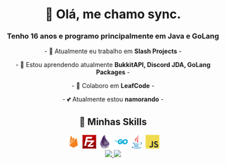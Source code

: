 <div>
<h1 align="center">👋 Olá, me chamo sync.</h1>
<h3 align="center">Tenho 16 anos e programo principalmente em Java e GoLang</h3>

<p align="center">- 🔭 Atualmente eu trabalho em <strong>Slash Projects</strong> -</p>
<p align="center">- 🌱 Estou aprendendo atualmente <strong>BukkitAPI, Discord JDA, GoLang Packages</strong> -</p>
<p align="center">- 👯 Colaboro em <strong>LeafCode</strong> -</p>
<p align="center">- 💕 Atualmente estou <strong>namorando</strong> -</p>
</div>
<div align="center">
<h2>🚀 Minhas Skills</h2>
<code><img height="32" src="https://raw.githubusercontent.com/devicons/devicon/master/icons/firebase/firebase-plain.svg" alt="Firebase"/></code>
<code><img height="32" src="https://raw.githubusercontent.com/devicons/devicon/master/icons/filezilla/filezilla-plain.svg" alt="FileZilla"/></code>
<code><img height="32" src="https://raw.githubusercontent.com/devicons/devicon/master/icons/elixir/elixir-original.svg" alt="Elixir (principiante)"/></code>
<code><img height="32" src="https://raw.githubusercontent.com/devicons/devicon/master/icons/go/go-original-wordmark.svg" alt="Go"/></code>
<code><img height="32" src="https://raw.githubusercontent.com/devicons/devicon/master/icons/java/java-original.svg" alt="Java"/></code>
<code><img height="32" src="https://raw.githubusercontent.com/devicons/devicon/master/icons/javascript/javascript-original.svg" alt="JavaScript"/></code>
</div>

<div align="center">
  <a href="https://github.com/kittinan/spotify-github-profile">
  <img height="155em" src="https://spotify-github-profile.vercel.app/api/view?uid=insji39zug90t3uinqfdr8jpf&cover_image=true&theme=novatorem&show_offline=false&background_color=121212&bar_color=53b14f&bar_color_cover=false)"/>
  <a href="https://discord.com/users/662402220784091146"> 
  <img height="145em" src="https://lanyard.cnrad.dev/api/662402220784091146?idleMessage=:Playing%20IntelliJ%20Community"/>
</div>
